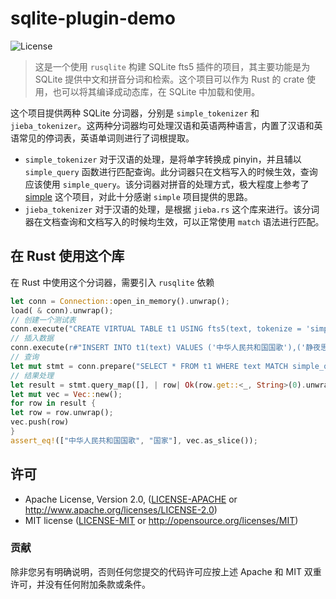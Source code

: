 # sqlite-plugin-demo

![License](https://img.shields.io/crates/l/PROJECT.svg)

> 这是一个使用 `rusqlite` 构建 SQLite fts5 插件的项目，其主要功能是为 SQLite 提供中文和拼音分词和检索。这个项目可以作为 Rust 的 crate 使用，也可以将其编译成动态库，在 SQLite 中加载和使用。

这个项目提供两种 SQLite 分词器，分别是 `simple_tokenizer` 和 `jieba_tokenizer`。这两种分词器均可处理汉语和英语两种语言，内置了汉语和英语常见的停词表，英语单词则进行了词根提取。

- `simple_tokenizer` 对于汉语的处理，是将单字转换成 pinyin，并且辅以 `simple_query` 函数进行匹配查询。此分词器只在文档写入的时候生效，查询应该使用 `simple_query`。该分词器对拼音的处理方式，极大程度上参考了 [simple](https://github.com/wangfenjin/simple) 这个项目，对此十分感谢 `simple` 项目提供的思路。
- `jieba_tokenizer` 对于汉语的处理，是根据 `jieba.rs` 这个库来进行。该分词器在文档查询和文档写入的时候均生效，可以正常使用 `match` 语法进行匹配。

## 在 Rust 使用这个库

在 Rust 中使用这个分词器，需要引入 `rusqlite` 依赖

```rust
let conn = Connection::open_in_memory().unwrap();
load( & conn).unwrap();
// 创建一个测试表
conn.execute("CREATE VIRTUAL TABLE t1 USING fts5(text, tokenize = 'simple');", [], ).unwrap();
// 插入数据
conn.execute(r#"INSERT INTO t1(text) VALUES ('中华人民共和国国歌'),('静夜思'),('国家'),('举头望明月'),('like'),('liking'),('liked'),('I''m making a sqlite tokenizer'),('I''m learning English');"#, [], ).unwrap();
// 查询
let mut stmt = conn.prepare("SELECT * FROM t1 WHERE text MATCH simple_query('国');").unwrap();
// 结果处理
let result = stmt.query_map([], | row| Ok(row.get::<_, String>(0).unwrap())).unwrap();
let mut vec = Vec::new();
for row in result {
let row = row.unwrap();
vec.push(row)
}
assert_eq!(["中华人民共和国国歌", "国家"], vec.as_slice());
```

## 许可

* Apache License, Version 2.0, ([LICENSE-APACHE](LICENSE-APACHE) or <http://www.apache.org/licenses/LICENSE-2.0>)
* MIT license ([LICENSE-MIT](LICENSE-MIT) or <http://opensource.org/licenses/MIT>)

### 贡献

除非您另有明确说明，否则任何您提交的代码许可应按上述 Apache 和 MIT 双重许可，并没有任何附加条款或条件。